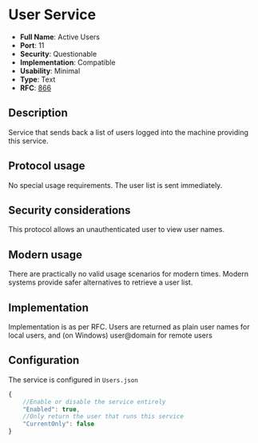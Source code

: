 # User Service

- **Full Name**: Active Users
- **Port**: 11
- **Security**: Questionable
- **Implementation**: Compatible
- **Usability**: Minimal
- **Type**: Text
- **RFC**: [866](https://www.rfc-editor.org/rfc/rfc866)

## Description

Service that sends back a list of users logged into the machine providing this service.

## Protocol usage

No special usage requirements. The user list is sent immediately.

## Security considerations

This protocol allows an unauthenticated user to view user names.

## Modern usage

There are practically no valid usage scenarios for modern times. Modern systems provide safer alternatives to retrieve a user list.

## Implementation

Implementation is as per RFC.
Users are returned as plain user names for local users,
and (on Windows) user@domain for remote users

## Configuration

The service is configured in `Users.json`

```js
{
	//Enable or disable the service entirely
	"Enabled": true,
	//Only return the user that runs this service
	"CurrentOnly": false
}
```
